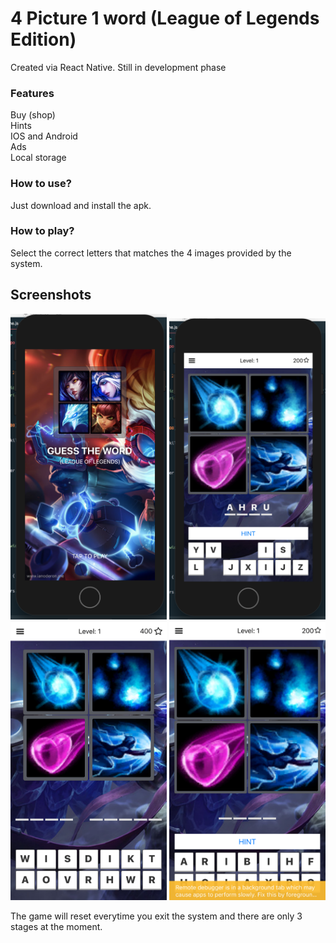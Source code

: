 # 4 Picture 1 word (League of Legends Edition)
<p>Created via React Native. Still in development phase</p>

<h3>Features</h3>
Buy (shop) <br>
Hints <br>
IOS and Android <br>
Ads <br>
Local storage <br>

<h3>How to use?</h3>
<p>Just download and install the apk.</p>

<h3>How to play?</h3>
<p>Select the correct letters that matches the 4 images provided by the system.</p>

<h2>Screenshots</h2>
<img src="/LOL1.png" alt="My cool logo" width="250" />
<img src="/LOL2.png" alt="My cool logo" width="250"/>
<img src="/LOL3.png" alt="My cool logo" width="250"/>
<img src="/LOL4.png" alt="My cool logo" width="250"/>

<p>The game will reset everytime you exit the system and there are only 3 stages at the moment.</p>
